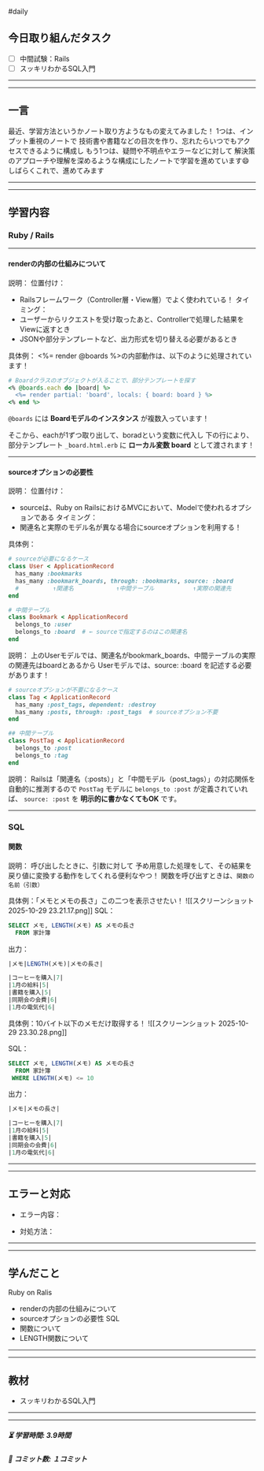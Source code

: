 #daily

## 今日取り組んだタスク

- [ ] 中間試験：Rails
- [ ] スッキリわかるSQL入門

---
---
## 一言

最近、学習方法というかノート取り方ようなもの変えてみました！
1つは、インプット重視のノートで
技術書や書籍などの目次を作り、忘れたらいつでもアクセスできるように構成し
もう1つは、疑問や不明点やエラーなどに対して
解決策のアプローチや理解を深めるような構成にしたノートで学習を進めています😄
しばらくこれで、進めてみます


---
---
## 学習内容
### Ruby / Rails

---
#### renderの内部の仕組みについて

説明：
位置付け：
- Railsフレームワーク（Controller層・View層）でよく使われている！
タイミング：
- ユーザーからリクエストを受け取ったあと、Controllerで処理した結果をViewに返すとき
- JSONや部分テンプレートなど、出力形式を切り替える必要があるとき

具体例：
<%= render @boards %>の内部動作は、以下のように処理されています！
```ruby
# Boardクラスのオブジェクトが入ることで、部分テンプレートを探す
<% @boards.each do |board| %>
  <%= render partial: 'board', locals: { board: board } %>
<% end %>
```

`@boards` には **Boardモデルのインスタンス** が複数入っています！

そこから、eachが1ずつ取り出して、boradという変数に代入し
下の行により、部分テンプレート `_board.html.erb` に **ローカル変数 board** として渡されます！

---
#### sourceオプションの必要性

説明：
位置付け：
- sourceは、Ruby on RailsにおけるMVCにおいて、Modelで使われるオプションである
タイミング：
- 関連名と実際のモデル名が異なる場合にsourceオプションを利用する！

具体例：
```ruby
# sourceが必要になるケース
class User < ApplicationRecord
  has_many :bookmarks
  has_many :bookmark_boards, through: :bookmarks, source: :board
  #        　↑関連名            ↑中間テーブル      　　　↑実際の関連先
end

# 中間テーブル
class Bookmark < ApplicationRecord
  belongs_to :user
  belongs_to :board  # ← sourceで指定するのはこの関連名
end

```

説明：
上のUserモデルでは、関連名がbookmark_boards、中間テーブルの実際の関連先はboardとあるから
Userモデルでは、source: :board を記述する必要があります！


```ruby
# sourceオプションが不要になるケース
class Tag < ApplicationRecord
  has_many :post_tags, dependent: :destroy
  has_many :posts, through: :post_tags  # sourceオプション不要
end

## 中間テーブル
class PostTag < ApplicationRecord
  belongs_to :post
  belongs_to :tag
end

```

説明：
Railsは「関連名（:posts）」と「中間モデル（post_tags）」の対応関係を自動的に推測するので
`PostTag` モデルに `belongs_to :post` が定義されていれば、  `source: :post` を **明示的に書かなくてもOK** です。

---
### SQL

#### 関数

説明：
呼び出したときに、引数に対して
予め用意した処理をして、その結果を戻り値に変換する動作をしてくれる便利なやつ！
関数を呼び出すときは、`関数の名前（引数）`

具体例：「メモとメモの長さ」この二つを表示させたい！
![[スクリーンショット 2025-10-29 23.21.17.png]]
SQL：
```sql
SELECT メモ, LENGTH(メモ) AS メモの長さ
  FROM 家計簿
```

出力：
```sql
|メモ|LENGTH(メモ)|メモの長さ|

|コーヒーを購入|7|
|1月の給料|5|
|書籍を購入|5|
|同期会の会費|6|
|1月の電気代|6|
```

具体例：10バイト以下のメモだけ取得する！
![[スクリーンショット 2025-10-29 23.30.28.png]]

SQL：
```sql
SELECT メモ, LENGTH(メモ) AS メモの長さ
  FROM 家計簿
 WHERE LENGTH(メモ) <= 10
```

出力：
```sql
|メモ|メモの長さ|

|コーヒーを購入|7|
|1月の給料|5|
|書籍を購入|5|
|同期会の会費|6|
|1月の電気代|6|
```



---
---
## エラーと対応

- エラー内容：
    
- 対処方法：


---
---
## 学んだこと

Ruby on Ralis
- renderの内部の仕組みについて
- sourceオプションの必要性
SQL
- 関数について
- LENGTH関数について


---
---
## 教材

- スッキリわかるSQL入門


---
---
##### ⏳ 学習時間: 3.9時間  
##### 🌱 コミット数: １コミット
